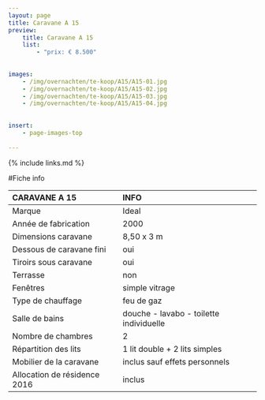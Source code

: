 ```yaml
---
layout: page
title: Caravane A 15
preview: 
    title: Caravane A 15
    list:
        - "prix: € 8.500"
        
        
images:
    - /img/overnachten/te-koop/A15/A15-01.jpg
    - /img/overnachten/te-koop/A15/A15-02.jpg
    - /img/overnachten/te-koop/A15/A15-03.jpg
    - /img/overnachten/te-koop/A15/A15-04.jpg
    
    
insert:
    - page-images-top
    
---
```


{% include links.md %}



#Fiche info

CARAVANE A 15                    | INFO        | 
:------------------------------- |:----------  |
Marque                           |Ideal          
Année de fabrication             |2000        
Dimensions caravane              |8,50 x 3 m
Dessous de caravane fini         |oui        
Tiroirs sous caravane            |oui        
Terrasse                         |non 
Fenêtres                         |simple vitrage
Type de chauffage                |feu de gaz
Salle de bains                   |douche - lavabo - toilette individuelle
Nombre de chambres               |2
Répartition des lits             |1 lit double + 2 lits simples
Mobilier de la caravane          |inclus sauf effets personnels
Allocation de résidence 2016     |inclus


                     
